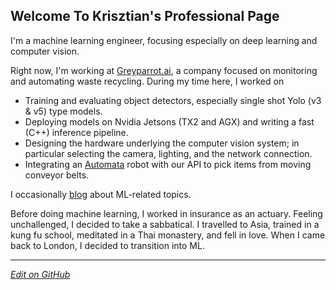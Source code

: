 ## Welcome To Krisztian's Professional Page

I'm a machine learning engineer, focusing especially on deep learning and computer vision.

Right now, I'm working at [Greyparrot.ai](greyparrot.ai), a company focused on monitoring and automating waste recycling. During my time here, I worked on
- Training and evaluating object detectors, especially single shot Yolo (v3 & v5) type models.
- Deploying models on Nvidia Jetsons (TX2 and AGX) and writing a fast (C++) inference pipeline.
- Designing the hardware underlying the computer vision system; in particular selecting the camera, lighting, and the network connection.
- Integrating an [Automata](automata.tech) robot with our API to pick items from moving conveyor belts.

I occasionally [blog](krisztiankovacs.com/blog) about ML-related topics.

Before doing machine learning, I worked in insurance as an actuary. Feeling unchallenged, I decided to take a sabbatical. I travelled to Asia, trained in a kung fu school, meditated in a Thai monastery, and fell in love. When I came back to London, I decided to transition into ML.

---

_[Edit on GitHub](https://github.com/kk1694/kk1694.github.io)_
